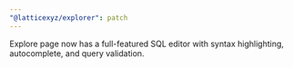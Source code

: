 ```yaml
---
"@latticexyz/explorer": patch
---
```


Explore page now has a full-featured SQL editor with syntax highlighting, autocomplete, and query validation.
